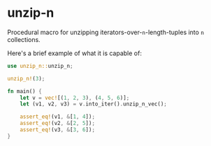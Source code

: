 # unzip-n

Procedural macro for unzipping iterators-over-`n`-length-tuples into `n` collections.

Here's a brief example of what it is capable of:

```rust
use unzip_n::unzip_n;

unzip_n!(3);

fn main() {
    let v = vec![(1, 2, 3), (4, 5, 6)];
    let (v1, v2, v3) = v.into_iter().unzip_n_vec();

    assert_eq!(v1, &[1, 4]);
    assert_eq!(v2, &[2, 5]);
    assert_eq!(v3, &[3, 6]);
}
```
